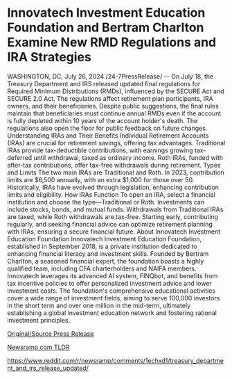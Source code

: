 # Innovatech Investment Education Foundation and Bertram Charlton Examine New RMD Regulations and IRA Strategies

WASHINGTON, DC, July 26, 2024 /24-7PressRelease/ -- On July 18, the Treasury Department and IRS released updated final regulations for Required Minimum Distributions (RMDs), influenced by the SECURE Act and SECURE 2.0 Act. The regulations affect retirement plan participants, IRA owners, and their beneficiaries. Despite public suggestions, the final rules maintain that beneficiaries must continue annual RMDs even if the account is fully depleted within 10 years of the account holder's death. The regulations also open the floor for public feedback on future changes.  Understanding IRAs and Their Benefits  Individual Retirement Accounts (IRAs) are crucial for retirement savings, offering tax advantages. Traditional IRAs provide tax-deductible contributions, with earnings growing tax-deferred until withdrawal, taxed as ordinary income. Roth IRAs, funded with after-tax contributions, offer tax-free withdrawals during retirement.  Types and Limits  The two main IRAs are Traditional and Roth. In 2023, contribution limits are $6,500 annually, with an extra $1,000 for those over 50. Historically, IRAs have evolved through legislation, enhancing contribution limits and eligibility.  How IRAs Function  To open an IRA, select a financial institution and choose the type—Traditional or Roth. Investments can include stocks, bonds, and mutual funds. Withdrawals from Traditional IRAs are taxed, while Roth withdrawals are tax-free. Starting early, contributing regularly, and seeking financial advice can optimize retirement planning with IRAs, ensuring a secure financial future.  About Innovatech Investment Education Foundation Innovatech Investment Education Foundation, established in September 2018, is a private institution dedicated to enhancing financial literacy and investment skills. Founded by Bertram Charlton, a seasoned financial expert, the foundation boasts a highly qualified team, including CFA charterholders and NAIFA members. Innovatech leverages its advanced AI system, FINQbot, and benefits from tax incentive policies to offer personalized investment advice and lower investment costs. The foundation's comprehensive educational activities cover a wide range of investment fields, aiming to serve 100,000 investors in the short term and over one million in the mid-term, ultimately establishing a global investment education network and fostering rational investment principles. 

[Original/Source Press Release](https://www.24-7pressrelease.com/press-release/512850/innovatech-investment-education-foundation-and-bertram-charlton-examine-new-rmd-regulations-and-ira-strategies)
                    

[Newsramp.com TLDR](None) 

https://www.reddit.com/r/newsramp/comments/1echxd1/treasury_department_and_irs_release_updated/